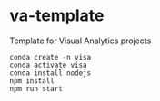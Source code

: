 # va-template
 Template for Visual Analytics projects

```
conda create -n visa
conda activate visa
conda install nodejs
npm install
npm run start
```